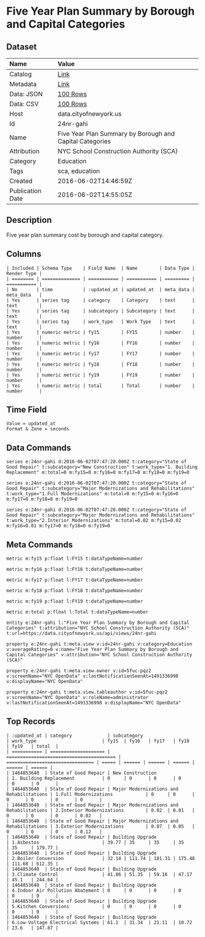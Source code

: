 # Five Year Plan Summary by Borough and Capital Categories

## Dataset

| Name | Value |
| :--- | :---- |
| Catalog | [Link](https://catalog.data.gov/dataset/five-year-plan-summary-by-borough-and-capital-categories) |
| Metadata | [Link](https://data.cityofnewyork.us/api/views/24nr-gahi) |
| Data: JSON | [100 Rows](https://data.cityofnewyork.us/api/views/24nr-gahi/rows.json?max_rows=100) |
| Data: CSV | [100 Rows](https://data.cityofnewyork.us/api/views/24nr-gahi/rows.csv?max_rows=100) |
| Host | data.cityofnewyork.us |
| Id | 24nr-gahi |
| Name | Five Year Plan Summary by Borough and Capital Categories |
| Attribution | NYC School Construction Authority (SCA) |
| Category | Education |
| Tags | sca, education |
| Created | 2016-06-02T14:46:59Z |
| Publication Date | 2016-06-02T14:55:05Z |

## Description

Five year plan summary cost by borough and capital category.

## Columns

```ls
| Included | Schema Type    | Field Name  | Name        | Data Type | Render Type |
| ======== | ============== | =========== | =========== | ========= | =========== |
| No       | time           | :updated_at | updated_at  | meta_data | meta_data   |
| Yes      | series tag     | category    | Category    | text      | text        |
| Yes      | series tag     | subcategory | Subcategory | text      | text        |
| Yes      | series tag     | work_type   | Work Type   | text      | text        |
| Yes      | numeric metric | fy15        | FY15        | number    | number      |
| Yes      | numeric metric | fy16        | FY16        | number    | number      |
| Yes      | numeric metric | fy17        | FY17        | number    | number      |
| Yes      | numeric metric | fy18        | FY18        | number    | number      |
| Yes      | numeric metric | fy19        | FY19        | number    | number      |
| Yes      | numeric metric | total       | Total       | number    | number      |
```

## Time Field

```ls
Value = updated_at
Format & Zone = seconds
```

## Data Commands

```ls
series e:24nr-gahi d:2016-06-02T07:47:20.000Z t:category="State of Good Repair" t:subcategory="New Construction" t:work_type="1. Building Replacement" m:total=0 m:fy15=0 m:fy16=0 m:fy17=0 m:fy18=0 m:fy19=0

series e:24nr-gahi d:2016-06-02T07:47:20.000Z t:category="State of Good Repair" t:subcategory="Major Modernizations and Rehabilitations" t:work_type="1.Full Modernizations" m:total=0 m:fy15=0 m:fy16=0 m:fy17=0 m:fy18=0 m:fy19=0

series e:24nr-gahi d:2016-06-02T07:47:20.000Z t:category="State of Good Repair" t:subcategory="Major Modernizations and Rehabilitations" t:work_type="2.Interior Modernizations" m:total=0.02 m:fy15=0.02 m:fy16=0.01 m:fy17=0 m:fy18=0 m:fy19=0
```

## Meta Commands

```ls
metric m:fy15 p:float l:FY15 t:dataTypeName=number

metric m:fy16 p:float l:FY16 t:dataTypeName=number

metric m:fy17 p:float l:FY17 t:dataTypeName=number

metric m:fy18 p:float l:FY18 t:dataTypeName=number

metric m:fy19 p:float l:FY19 t:dataTypeName=number

metric m:total p:float l:Total t:dataTypeName=number

entity e:24nr-gahi l:"Five Year Plan Summary by Borough and Capital Categories" t:attribution="NYC School Construction Authority (SCA)" t:url=https://data.cityofnewyork.us/api/views/24nr-gahi

property e:24nr-gahi t:meta.view v:id=24nr-gahi v:category=Education v:averageRating=0 v:name="Five Year Plan Summary by Borough and Capital Categories" v:attribution="NYC School Construction Authority (SCA)"

property e:24nr-gahi t:meta.view.owner v:id=5fuc-pqz2 v:screenName="NYC OpenData" v:lastNotificationSeenAt=1491336998 v:displayName="NYC OpenData"

property e:24nr-gahi t:meta.view.tableauthor v:id=5fuc-pqz2 v:screenName="NYC OpenData" v:roleName=administrator v:lastNotificationSeenAt=1491336998 v:displayName="NYC OpenData"
```

## Top Records

```ls
| :updated_at | category             | subcategory                              | work_type                        | fy15  | fy16   | fy17   | fy18   | fy19   | total  | 
| =========== | ==================== | ======================================== | ================================ | ===== | ====== | ====== | ====== | ====== | ====== | 
| 1464853640  | State of Good Repair | New Construction                         | 1. Building Replacement          | 0     | 0      | 0      | 0      | 0      | 0      | 
| 1464853640  | State of Good Repair | Major Modernizations and Rehabilitations | 1.Full Modernizations            | 0     | 0      | 0      | 0      | 0      | 0      | 
| 1464853640  | State of Good Repair | Major Modernizations and Rehabilitations | 2.Interior Modernizations        | 0.02  | 0.01   | 0      | 0      | 0      | 0.02   | 
| 1464853640  | State of Good Repair | Major Modernizations and Rehabilitations | 3.Exterior Modernizations        | 0.07  | 0.05   | 0      | 0      | 0      | 0.12   | 
| 1464853640  | State of Good Repair | Building Upgrade                         | 1.Asbestos                       | 39.77 | 35     | 35     | 35     | 35     | 179.77 | 
| 1464853640  | State of Good Repair | Building Upgrade                         | 2.Boiler Conversion              | 32.14 | 111.74 | 181.31 | 175.48 | 111.68 | 612.35 | 
| 1464853640  | State of Good Repair | Building Upgrade                         | 3.Climate Control                | 41.86 | 51.35  | 59.16  | 47.17  | 45.1   | 244.64 | 
| 1464853640  | State of Good Repair | Building Upgrade                         | 4.Indoor Air Pollution Abatement | 0     | 0      | 0      | 0      | 0      | 0      | 
| 1464853640  | State of Good Repair | Building Upgrade                         | 5.Kitchen Conversions            | 0     | 0      | 0      | 0      | 0      | 0      | 
| 1464853640  | State of Good Repair | Building Upgrade                         | 6.Low-Voltage Electrical Systems | 61.1  | 31.34  | 21.11  | 10.72  | 23.6   | 147.87 | 
```